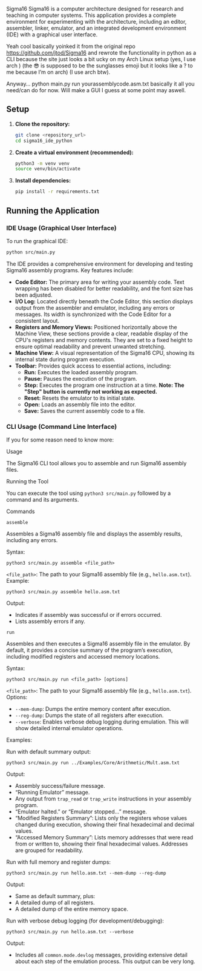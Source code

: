 Sigma16
Sigma16 is a computer architecture designed for research and teaching in computer systems. This application provides a complete environment for experimenting with the architecture, including an editor, assembler, linker, emulator, and an integrated development environment (IDE) with a graphical user interface.

Yeah cool basically yoinked it from the original repo https://github.com/jtod/Sigma16 and rewrote the functionality in python as a CLI because the site just looks a bit ucky on my Arch Linux setup (yes, I use arch ) (the 😎 is supposed to be the sunglasses emoji but it looks like a ? to me because I’m on arch) (I use arch btw).

Anyway… python main.py run yourassemblycode.asm.txt basically it all you need/can do for now. Will make a GUI I guess at some point may aswell.

## Setup

1.  **Clone the repository:**
    ```bash
    git clone <repository_url>
    cd sigma16_ide_python
    ```

2.  **Create a virtual environment (recommended):**
    ```bash
    python3 -m venv venv
    source venv/bin/activate
    ```

3.  **Install dependencies:**
    ```bash
    pip install -r requirements.txt
    ```

## Running the Application

### IDE Usage (Graphical User Interface)

To run the graphical IDE:

```bash
python src/main.py
```

The IDE provides a comprehensive environment for developing and testing Sigma16 assembly programs. Key features include:

*   **Code Editor:** The primary area for writing your assembly code. Text wrapping has been disabled for better readability, and the font size has been adjusted.
*   **I/O Log:** Located directly beneath the Code Editor, this section displays output from the assembler and emulator, including any errors or messages. Its width is synchronized with the Code Editor for a consistent layout.
*   **Registers and Memory Views:** Positioned horizontally above the Machine View, these sections provide a clear, readable display of the CPU's registers and memory contents. They are set to a fixed height to ensure optimal readability and prevent unwanted stretching.
*   **Machine View:** A visual representation of the Sigma16 CPU, showing its internal state during program execution.
*   **Toolbar:** Provides quick access to essential actions, including:
    *   **Run:** Executes the loaded assembly program.
    *   **Pause:** Pauses the execution of the program.
    *   **Step:** Executes the program one instruction at a time. **Note: The "Step" button is currently not working as expected.**
    *   **Reset:** Resets the emulator to its initial state.
    *   **Open:** Loads an assembly file into the editor.
    *   **Save:** Saves the current assembly code to a file.

### CLI Usage (Command Line Interface)

If you for some reason need to know more:

Usage

The Sigma16 CLI tool allows you to assemble and run Sigma16 assembly files.

Running the Tool

You can execute the tool using `python3 src/main.py` followed by a command and its arguments.

Commands

`assemble`

Assembles a Sigma16 assembly file and displays the assembly results, including any errors.

Syntax:

```
python3 src/main.py assemble <file_path>
```

`<file_path>`: The path to your Sigma16 assembly file (e.g., `hello.asm.txt`).
Example:

```
python3 src/main.py assemble hello.asm.txt
```

Output:

*   Indicates if assembly was successful or if errors occurred.
*   Lists assembly errors if any.

`run`

Assembles and then executes a Sigma16 assembly file in the emulator. By default, it provides a concise summary of the program’s execution, including modified registers and accessed memory locations.

Syntax:

```
python3 src/main.py run <file_path> [options]
```

`<file_path>`: The path to your Sigma16 assembly file (e.g., `hello.asm.txt`).
Options:

*   `--mem-dump`: Dumps the entire memory content after execution.
*   `--reg-dump`: Dumps the state of all registers after execution.
*   `--verbose`: Enables verbose debug logging during emulation. This will show detailed internal emulator operations.

Examples:

Run with default summary output:
```
python3 src/main.py run ../Examples/Core/Arithmetic/Mult.asm.txt
```

Output:

*   Assembly success/failure message.
*   “Running Emulator” message.
*   Any output from `trap_read` or `trap_write` instructions in your assembly program.
*   “Emulator halted.” or “Emulator stopped…” message.
*   “Modified Registers Summary”: Lists only the registers whose values changed during execution, showing their final hexadecimal and decimal values.
*   “Accessed Memory Summary”: Lists memory addresses that were read from or written to, showing their final hexadecimal values. Addresses are grouped for readability.

Run with full memory and register dumps:
```
python3 src/main.py run hello.asm.txt --mem-dump --reg-dump
```

Output:

*   Same as default summary, plus:
*   A detailed dump of all registers.
*   A detailed dump of the entire memory space.

Run with verbose debug logging (for development/debugging):
```
python3 src/main.py run hello.asm.txt --verbose
```

Output:

*   Includes all `common.mode.devlog` messages, providing extensive detail about each step of the emulation process. This output can be very long.